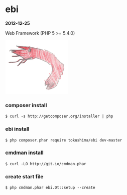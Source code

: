 ebi 
====
__2012-12-25__

Web Framework (PHP 5 >= 5.4.0)

![](ebi.png)


### composer install

```
$ curl -s http://getcomposer.org/installer | php
```

### ebi install

```
$ php composer.phar require tokushima/ebi dev-master
```


### cmdman install

```
$ curl -LO http://git.io/cmdman.phar
```

### create start file

```
$ php cmdman.phar ebi.Dt::setup --create
```


